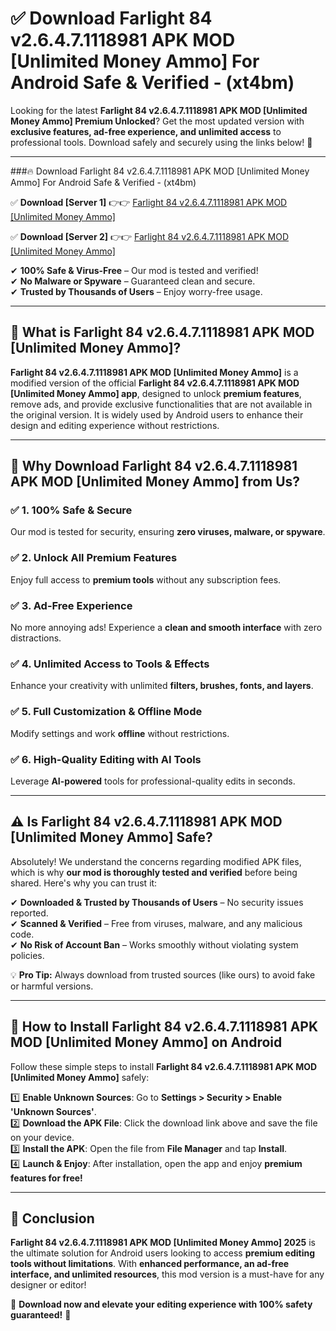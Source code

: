 
# ✅ Download Farlight 84 v2.6.4.7.1118981 APK   MOD [Unlimited Money Ammo] For Android Safe & Verified -  (xt4bm) 

Looking for the latest **Farlight 84 v2.6.4.7.1118981 APK   MOD [Unlimited Money Ammo] Premium Unlocked**? Get the most updated version with **exclusive features, ad-free experience, and unlimited access** to professional tools. Download safely and securely using the links below! 🚀  

---

###🔥 Download Farlight 84 v2.6.4.7.1118981 APK   MOD [Unlimited Money Ammo] For Android Safe & Verified -  (xt4bm)  

✅ **Download [Server 1]** 👉👉 [Farlight 84 v2.6.4.7.1118981 APK   MOD [Unlimited Money Ammo] ](https://apkcomod.com?title=Farlight_84_v2.6.4.7.1118981_APK___MOD_[Unlimited_Money_Ammo])  

✅ **Download [Server 2]** 👉👉 [Farlight 84 v2.6.4.7.1118981 APK   MOD [Unlimited Money Ammo] ](https://apkcomod.com?title=Farlight_84_v2.6.4.7.1118981_APK___MOD_[Unlimited_Money_Ammo])  

✔ **100% Safe & Virus-Free** – Our mod is tested and verified!  
✔ **No Malware or Spyware** – Guaranteed clean and secure.  
✔ **Trusted by Thousands of Users** – Enjoy worry-free usage.  

---

## 📌 What is Farlight 84 v2.6.4.7.1118981 APK   MOD [Unlimited Money Ammo]?  

**Farlight 84 v2.6.4.7.1118981 APK   MOD [Unlimited Money Ammo]** is a modified version of the official **Farlight 84 v2.6.4.7.1118981 APK   MOD [Unlimited Money Ammo] app**, designed to unlock **premium features**, remove ads, and provide exclusive functionalities that are not available in the original version. It is widely used by Android users to enhance their design and editing experience without restrictions.  

---

## 🌟 Why Download Farlight 84 v2.6.4.7.1118981 APK   MOD [Unlimited Money Ammo] from Us?  

### ✅ 1. 100% Safe & Secure  
Our mod is tested for security, ensuring **zero viruses, malware, or spyware**.  

### ✅ 2. Unlock All Premium Features  
Enjoy full access to **premium tools** without any subscription fees.  

### ✅ 3. Ad-Free Experience  
No more annoying ads! Experience a **clean and smooth interface** with zero distractions.  

### ✅ 4. Unlimited Access to Tools & Effects  
Enhance your creativity with unlimited **filters, brushes, fonts, and layers**.  

### ✅ 5. Full Customization & Offline Mode  
Modify settings and work **offline** without restrictions.  

### ✅ 6. High-Quality Editing with AI Tools  
Leverage **AI-powered** tools for professional-quality edits in seconds.  

---

## ⚠️ Is Farlight 84 v2.6.4.7.1118981 APK   MOD [Unlimited Money Ammo] Safe?  

Absolutely! We understand the concerns regarding modified APK files, which is why **our mod is thoroughly tested and verified** before being shared. Here's why you can trust it:  

✔ **Downloaded & Trusted by Thousands of Users** – No security issues reported.  
✔ **Scanned & Verified** – Free from viruses, malware, and any malicious code.  
✔ **No Risk of Account Ban** – Works smoothly without violating system policies.  

💡 **Pro Tip:** Always download from trusted sources (like ours) to avoid fake or harmful versions.  

---

## 📲 How to Install Farlight 84 v2.6.4.7.1118981 APK   MOD [Unlimited Money Ammo] on Android  

Follow these simple steps to install **Farlight 84 v2.6.4.7.1118981 APK   MOD [Unlimited Money Ammo]** safely:  

1️⃣ **Enable Unknown Sources**: Go to **Settings > Security > Enable 'Unknown Sources'**.  
2️⃣ **Download the APK File**: Click the download link above and save the file on your device.  
3️⃣ **Install the APK**: Open the file from **File Manager** and tap **Install**.  
4️⃣ **Launch & Enjoy**: After installation, open the app and enjoy **premium features for free!**  

---

## 🚀 Conclusion  

**Farlight 84 v2.6.4.7.1118981 APK   MOD [Unlimited Money Ammo] 2025** is the ultimate solution for Android users looking to access **premium editing tools without limitations**. With **enhanced performance, an ad-free interface, and unlimited resources**, this mod version is a must-have for any designer or editor!  

🔻 **Download now and elevate your editing experience with 100% safety guaranteed!** 🔻  
